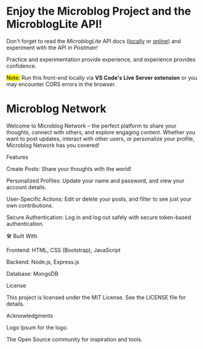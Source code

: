 # Enjoy the Microblog Project and the MicroblogLite API!

Don't forget to read the *MicroblogLite* API docs ([locally](http://localhost:5000/docs) or [online](http://microbloglite.us-east-2.elasticbeanstalk.com/docs)) and experiment with the API in *Postman!*

Practice and experimentation provide experience, and experience provides confidence.

<mark>Note:</mark> Run this front-end locally via **VS Code's Live Server extension** or you may encounter CORS errors in the browser.


# Microblog Network

Welcome to Microblog Network – the perfect platform to share your thoughts, connect with others, and explore engaging content. Whether you want to post updates, interact with other users, or personalize your profile, Microblog Network has you covered!

 Features

Create Posts: Share your thoughts with the world!

Personalized Profiles: Update your name and password, and view your account details.

User-Specific Actions: Edit or delete your posts, and filter to see just your own contributions.

Secure Authentication: Log in and log out safely with secure token-based authentication.

🛠️ Built With

Frontend: HTML, CSS (Bootstrap), JavaScript

Backend: Node.js, Express.js

Database: MongoDB

 License

This project is licensed under the MIT License. See the LICENSE file for details.

 Acknowledgments

Logo Ipsum for the logo.

The Open Source community for inspiration and tools.